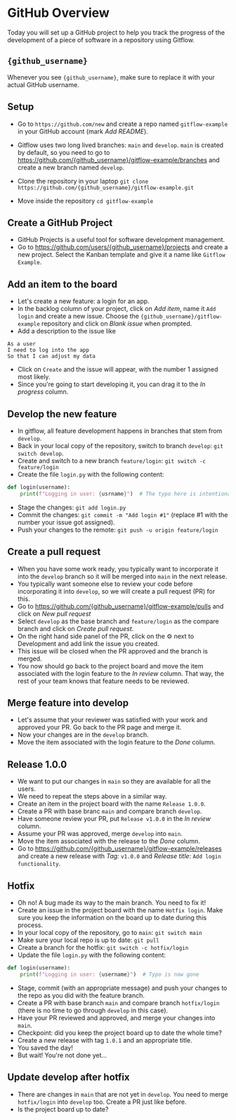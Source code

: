 # GitHub Overview
Today you will set up a GitHub project to help you track the progress of the development of a piece of software in a repository using Gitflow. 

## `{github_username}`
Whenever you see `{github_username}`, make sure to replace it with your actual GitHub username.

## Setup
- Go to `https://github.com/new` and create a repo named `gitflow-example` in your GitHub account (mark _Add README_).
- Gitflow uses two long lived branches: `main` and `develop`. `main` is created by default, so you need to go to https://github.com/{github_username}/gitflow-example/branches and create a new branch named `develop`.
- Clone the repository in your laptop `git clone https://github.com/{github_username}/gitflow-example.git`

- Move inside the repository `cd gitflow-example`
## Create a GitHub Project
- GitHub Projects is a useful tool for software development management.
- Go to https://github.com/users/{github_username}/projects and create a new project. Select the Kanban template and give it a name like `Gitflow Example`.
## Add an item to the board
- Let's create a new feature: a login for an app.
- In the backlog column of your project, click on _Add item_, name it `Add login` and create a new issue. Choose the `{github_username}/gitflow-example` repository and click on _Blank issue_ when prompted.
- Add a description to the issue like 
```
As a user
I need to log into the app
So that I can adjust my data
```
- Click on `Create` and the issue will appear, with the number 1 assigned most likely.
- Since you're going to start developing it, you can drag it to the _In progress_ column.

## Develop the new feature
- In gitflow, all feature development happens in branches that stem from `develop`.
- Back in your local copy of the repository,
 switch to branch `develop`: `git switch develop`.
- Create and switch to a new branch `feature/login`: `git switch -c feature/login`
- Create the file `login.py` with the following content:
```python
def login(username):
    print(f"Logging in user: {usrname}")  # The typo here is intentional
```
- Stage the changes: `git add login.py`
- Commit the changes: `git commit -m "Add login #1"` (replace #1 with the number your issue got assigned).
- Push your changes to the remote: `git push -u origin feature/login`

## Create a pull request
- When you have some work ready, you typically want to incorporate it into the `develop` branch so it will be merged into `main` in the next release.
- You typically want someone else to review your code before incorporating it into `develop`, so we will create a pull request (PR) for this.
- Go to https://github.com/{github_username}/gitflow-example/pulls and click on _New pull request_
- Select `develop` as the base branch and `feature/login` as the compare branch and click on _Create pull request_.
- On the right hand side panel of the PR, click on the
⚙️ next to Development and add link the issue you created.
- This issue will be closed when the PR approved and the branch is merged.
- You now should go back to the project board and move the item associated with the login feature to the _In review_ column. That way, the rest of your team knows that feature needs to be reviewed.

## Merge feature into develop
- Let's assume that your reviewer was satisfied with your work and approved your PR. Go back to the PR page and merge it.
- Now your changes are in the `develop` branch.
- Move the item associated with the login feature to the _Done_ column.

## Release 1.0.0
- We want to put our changes in `main` so they are available for all the users.
- We need to repeat the steps above in a similar way.
- Create an item in the project board with the name `Release 1.0.0`.
- Create a PR with base branc `main` and compare branch `develop`.
- Have someone review your PR, put `Release v1.0.0` in the _In review_ column.
- Assume your PR was approved, merge `develop` into `main`.
- Move the item associated with the release to the _Done_ column.
- Go to https://github.com/{github_username}/gitflow-example/releases and create a new release with _Tag:_ `v1.0.0` and _Release title_: `Add login functionality`.

## Hotfix
- Oh no! A bug made its way to the main branch. You need to fix it!
- Create an issue in the project board with the name `Hotfix login`. Make sure you keep the information on the board up to date during this process.
- In your local copy of the repository, go to `main`: `git switch main`
- Make sure your local repo is up to date: `git pull`
- Create a branch for the hotfix: `git switch -c hotfix/login`
- Update the file `login.py` with the following content:
```python
def login(username):
    print(f"Logging in user: {username}")  # Typo is now gone
```
- Stage, commit (with an appropriate message) and push your changes to the repo as you did with the feature branch.
- Create a PR with base branch `main` and compare branch `hotfix/login` (there is no time to go through `develop` in this case).
- Have your PR reviewed and approved, and merge your changes into `main`.
- Checkpoint: did you keep the project board up to date the whole time?
- Create a new release with tag `1.0.1` and an appropriate title.
- You saved the day!
- But wait! You're not done yet...

## Update develop after hotfix
- There are changes in `main` that are not yet in `develop`.
You need to merge `hotfix/login` into `develop` too. Create a PR just like before.
- Is the project board up to date?
